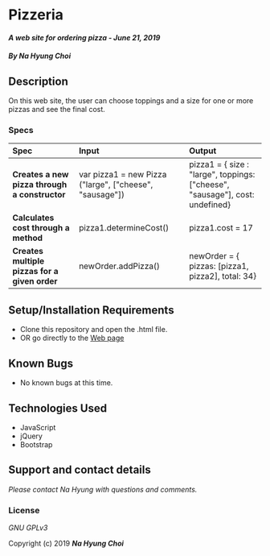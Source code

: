 # Pizzeria

#### _A web site for ordering pizza - June 21, 2019_

#### _By **Na Hyung Choi**_

## Description

On this web site, the user can choose toppings and a size for one or more pizzas and see the final cost.

### Specs
| Spec | Input | Output |
| :-------------     | :------------- | :------------- |
| **Creates a new pizza through a constructor** | var pizza1 = new Pizza ("large", ["cheese", "sausage"]) | pizza1 = { size : "large", toppings: ["cheese", "sausage"], cost: undefined} |
| **Calculates cost through a method** | pizza1.determineCost() | pizza1.cost = 17 |
| **Creates multiple pizzas for a given order** | newOrder.addPizza() | newOrder = { pizzas: [pizza1, pizza2], total: 34} |

## Setup/Installation Requirements

* Clone this repository and open the .html file.
* OR go directly to the [Web page](http://schoinh.github.io/pizza)

## Known Bugs
* No known bugs at this time.

## Technologies Used
* JavaScript
* jQuery
* Bootstrap

## Support and contact details

_Please contact Na Hyung with questions and comments._

### License

*GNU GPLv3*

Copyright (c) 2019 **_Na Hyung Choi_**
